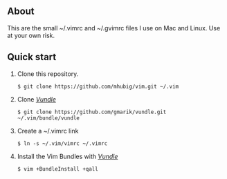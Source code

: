 ## About

This are the small ~/.vimrc and ~/.gvimrc files I use on Mac and Linux.
Use at your own risk.

## Quick start

1. Clone this repository.
    
    ```
    $ git clone https://github.com/mhubig/vim.git ~/.vim
    ```

2. Clone [*Vundle*](https://raw.github.com/gmarik/vundle)

    ```
    $ git clone https://github.com/gmarik/vundle.git ~/.vim/bundle/vundle
    ```

3. Create a ~/.vimrc link
    
    ```
    $ ln -s ~/.vim/vimrc ~/.vimrc
    ```

4. Install the Vim Bundles with [*Vundle*](https://raw.github.com/gmarik/vundle)
    
    ```
    $ vim +BundleInstall +qall
    ```

